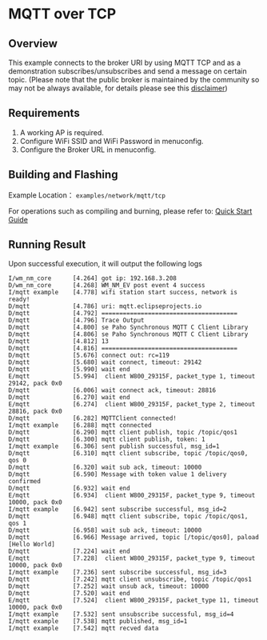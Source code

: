 # MQTT over TCP

## Overview
This example connects to the broker URI by using MQTT TCP and as a demonstration subscribes/unsubscribes and send a message on certain topic.
(Please note that the public broker is maintained by the community so may not be always available, for details please see this [disclaimer](https://iot.eclipse.org/getting-started/#sandboxes))

## Requirements
1. A working AP is required.
2. Configure WiFi SSID and WiFi Password in menuconfig.
3. Configure the Broker URL in menuconfig.

## Building and Flashing

Example Location： `examples/network/mqtt/tcp`

For operations such as compiling and burning, please refer to: [Quick Start Guide](https://doc.winnermicro.net/w800/en/latest/get_started/index.html)


## Running Result

Upon successful execution, it will output the following logs

```
I/wm_nm_core      [4.264] got ip: 192.168.3.208
D/wm_nm_core      [4.268] WM_NM_EV post event 4 success
I/mqtt example    [4.778] wifi station start success, network is ready!
D/mqtt            [4.786] uri: mqtt.eclipseprojects.io
D/mqtt            [4.792] ======================================
D/mqtt            [4.796] Trace Output
D/mqtt            [4.800] se Paho Synchronous MQTT C Client Library
D/mqtt            [4.806] se Paho Synchronous MQTT C Client Library
D/mqtt            [4.812] 13
D/mqtt            [4.816] ======================================
D/mqtt            [5.676] connect out: rc=119
D/mqtt            [5.680] wait connect, timeout: 29142
D/mqtt            [5.990] wait end
E/mqtt            [5.994]  client W800_29315F, packet_type 1, timeout 29142, pack 0x0
D/mqtt            [6.006] wait connect ack, timeout: 28816
D/mqtt            [6.270] wait end
E/mqtt            [6.274]  client W800_29315F, packet_type 2, timeout 28816, pack 0x0
D/mqtt            [6.282] MQTTClient connected!
I/mqtt example    [6.288] mqtt connected
D/mqtt            [6.290] mqtt client publish, topic /topic/qos1
D/mqtt            [6.300] mqtt client publish, token: 1
I/mqtt example    [6.306] sent publish successful, msg_id=1
D/mqtt            [6.310] mqtt client subscribe, topic /topic/qos0, qos 0
D/mqtt            [6.320] wait sub ack, timeout: 10000
D/mqtt            [6.590] Message with token value 1 delivery confirmed
D/mqtt            [6.932] wait end
E/mqtt            [6.934]  client W800_29315F, packet_type 9, timeout 10000, pack 0x0
I/mqtt example    [6.942] sent subscribe successful, msg_id=2
D/mqtt            [6.948] mqtt client subscribe, topic /topic/qos1, qos 1
D/mqtt            [6.958] wait sub ack, timeout: 10000
D/mqtt            [6.966] Message arrived, topic [/topic/qos0], paload [Hello World]
D/mqtt            [7.224] wait end
E/mqtt            [7.228]  client W800_29315F, packet_type 9, timeout 10000, pack 0x0
I/mqtt example    [7.236] sent subscribe successful, msg_id=3
D/mqtt            [7.242] mqtt client unsubscribe, topic /topic/qos1
D/mqtt            [7.252] wait unsub ack, timeout: 10000
D/mqtt            [7.520] wait end
E/mqtt            [7.524]  client W800_29315F, packet_type 11, timeout 10000, pack 0x0
I/mqtt example    [7.532] sent unsubscribe successful, msg_id=4
I/mqtt example    [7.538] mqtt published, msg_id=1
I/mqtt example    [7.542] mqtt recved data
```